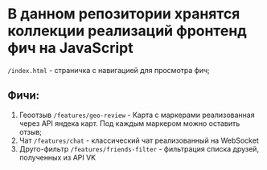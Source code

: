 # В данном репозитории хранятся коллекции реализаций фронтенд фич на JavaScript

`/index.html` - страничка с навигацией для просмотра фич;

## Фичи:

1. Геоотзыв `/features/geo-review` - Карта с маркерами реализованная через API яндека карт. Под каждым маркером можно оставить отзыв;
2. Чат `/features/chat` - классический чат реализованный на WebSocket
3. Друго-фильтр `/features/friends-filter` - фильтрация списка друзей, полученных из API VK
